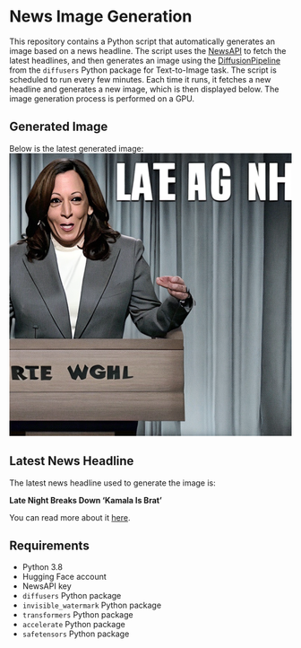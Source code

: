 # News Image Generation
This repository contains a Python script that automatically generates an image based on a news headline. The script uses the [NewsAPI](https://newsapi.org/) to fetch the latest headlines, and then generates an image using the [DiffusionPipeline](https://github.com/huggingface/diffusers) from the `diffusers` Python package for Text-to-Image task.
The script is scheduled to run every few minutes. Each time it runs, it fetches a new headline and generates a new image, which is then displayed below. The image generation process is performed on a GPU.

## Generated Image
Below is the latest generated image:
![Generated Image](image.png)

## Latest News Headline
The latest news headline used to generate the image is:

**Late Night Breaks Down ‘Kamala Is Brat’**

You can read more about it [here](https://news.google.com/rss/articles/CBMiTmh0dHBzOi8vd3d3Lm55dGltZXMuY29tLzIwMjQvMDcvMjQvYXJ0cy90ZWxldmlzaW9uL2xhdGUtbmlnaHQta2FtYWxhLWJyYXQuaHRtbNIBAA?oc=5).

## Requirements
- Python 3.8
- Hugging Face account
- NewsAPI key
- `diffusers` Python package
- `invisible_watermark` Python package
- `transformers` Python package
- `accelerate` Python package
- `safetensors` Python package
